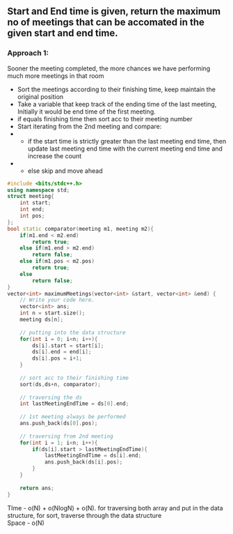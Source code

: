 ## Start and End time is given, return the maximum no of meetings that can be accomated in the given start and end time.

### Approach 1:  

Sooner the meeting completed, the more chances we have performing much more meetings in that room
- Sort the meetings according to their finishing time, keep maintain the original position
- Take a variable that keep track of the ending time of the last meeting, Initially it would be end time of the first meeting.
- if equals finishing time then sort acc to their meeting number
- Start iterating from the 2nd meeting and compare:
- - if the start time is strictly greater than the last meeting end time, then update last meeting end time with the current meeting end time and increase the count
- - else skip and move ahead

```c++
#include <bits/stdc++.h>
using namespace std;
struct meeting{
    int start;
    int end;
    int pos;
};
bool static comparator(meeting m1, meeting m2){
    if(m1.end < m2.end)
        return true;
    else if(m1.end > m2.end)
        return false;
    else if(m1.pos < m2.pos)
        return true;
    else
        return false;
}
vector<int> maximumMeetings(vector<int> &start, vector<int> &end) {
    // Write your code here.
    vector<int> ans;
    int n = start.size();
    meeting ds[n];
    
    // putting into the data structure
    for(int i = 0; i<n; i++){
        ds[i].start = start[i];
        ds[i].end = end[i];
        ds[i].pos = i+1;
    }
    
    // sort acc to their finishing time
    sort(ds,ds+n, comparator);
    
    // traversing the ds
    int lastMeetingEndTime = ds[0].end;
    
    // 1st meeting always be performed
    ans.push_back(ds[0].pos);
    
    // traversing from 2nd meeting
    for(int i = 1; i<n; i++){
        if(ds[i].start > lastMeetingEndTime){
            lastMeetingEndTime = ds[i].end;
            ans.push_back(ds[i].pos);
        }
    }
    
    return ans;
}
```


TIme - o(N) + o(NlogN) + o(N). for traversing both array and put in the data structure, for sort, traverse through the data structure </br>
Space - o(N)
